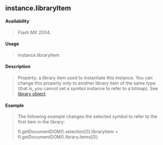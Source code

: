 ## instance.libraryItem

#### Availability

> Flash MX 2004.

#### Usage

> instance.libraryItem

#### Description

> Property; a library item used to instantiate this instance. You can change this property only to another library item of the same type (that is, you cannot set a symbol instance to refer to a bitmap). See [library object](#_bookmark693).

#### Example

> The following example changes the selected symbol to refer to the first item in the library:
>
> fl.getDocumentDOM().selection\[0\].libraryItem = fl.getDocumentDOM().library.items\[0\];

